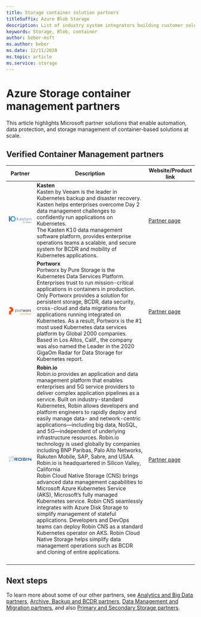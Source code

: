 ```yaml
---
title: Storage container solution partners
titleSuffix: Azure Blob Storage
description: List of industry system integrators building customer solutions for container with Azure Storage
keywords: Storage, Blob, container
author: beber-msft
ms.author: beber
ms.date: 12/11/2020
ms.topic: article
ms.service: storage
---
```


# Azure Storage container management partners

This article highlights Microsoft partner solutions that enable automation, data protection, and storage management of container-based solutions at scale.

## Verified Container Management partners
| Partner | Description | Website/Product link |
| ------- | ----------- | -------------------- |
| ![Kasten company logo](./media/kasten-logo.png) |**Kasten**<br>Kasten by Veeam is the leader in Kubernetes backup and disaster recovery. Kasten helps enterprises overcome Day 2 data management challenges to confidently run applications on Kubernetes.<br>The Kasten K10 data management software platform, provides enterprise operations teams a scalable, and secure system for BCDR and mobility of Kubernetes applications.|[Partner page](https://docs.kasten.io/latest/install/azure/azure.html)|
| ![Portworx company logo](./media/portworx-logo.png) |**Portworx**<br>Portworx by Pure Storage is the Kubernetes Data Services Platform. Enterprises trust to run mission-critical applications in containers in production. Only Portworx provides a solution for persistent storage, BCDR, data security, cross-cloud and data migrations for applications running integrated on Kubernetes. As a result, Portworx is the #1 most used Kubernetes data services platform by Global 2000 companies. Based in Los Altos, Calif., the company was also named the Leader in the 2020 GigaOm Radar for Data Storage for Kubernetes report. |[Partner page](https://portworx.com/azure/)|
| ![<n/>Robin.io company logo](./media/robin-logo.png) |**<n/>Robin.io**<br><n/>Robin.io provides an application and data management platform that enables enterprises and 5G service providers to deliver complex application pipelines as a service. Built on industry-standard Kubernetes, Robin allows developers and platform engineers to rapidly deploy and easily manage data- and network-centric applications—including big data, NoSQL, and 5G—independent of underlying infrastructure resources. <n/>Robin.io technology is used globally by companies including BNP Paribas, Palo Alto Networks, Rakuten Mobile, SAP, Sabre, and USAA. <n/>Robin.io is headquartered in Silicon Valley, California <br> Robin Cloud Native Storage (CNS) brings advanced data management capabilities to Microsoft Azure Kubernetes Service (AKS), Microsoft’s fully managed Kubernetes service. Robin CNS seamlessly integrates with Azure Disk Storage to simplify management of stateful applications. Developers and DevOps teams can deploy Robin CNS as a standard Kubernetes operator on AKS. Robin Cloud Native Storage helps simplify data management operations such as BCDR and cloning of entire applications. |[Partner page](https://robin.io/robin-cloud-native-storage-for-microsoft-aks/)|<br>|
|<br>|

## Next steps
To learn more about some of our other partners, see [Analytics and Big Data partners](..\analytics\partner-overview.md), [Archive, Backup and BCDR partners](..\backup-archive-disaster-recovery\partner-overview.md), [Data Management and Migration partners](..\data-management\partner-overview.md), and also [Primary and Secondary Storage partners](..\primary-secondary-storage\partner-overview.md).




